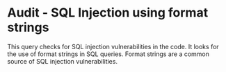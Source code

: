 # Audit - SQL Injection using format strings

This query checks for SQL injection vulnerabilities in the code. It looks for the use of format strings in SQL queries. Format strings are a common source of SQL injection vulnerabilities.
